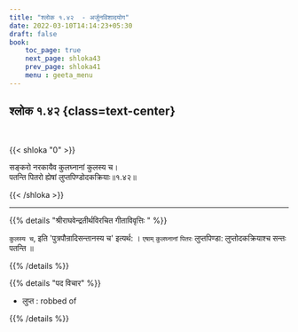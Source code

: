 ```yaml
---
title: "श्लोक १.४२  - अर्जुनविशादयोग"
date: 2022-03-10T14:14:23+05:30
draft: false
book:
    toc_page: true
    next_page: shloka43
    prev_page: shloka41
    menu : geeta_menu
---
```




## श्लोक १.४२ {class=text-center}

<br/>

{{< shloka  "0"  >}}

सङ्करो नरकायैव कुलघ्नानां कुलस्य च।   
पतन्ति पितरो ह्येषां लुप्तपिण्डोदकक्रियाः॥१.४२॥

{{< /shloka >}}

---

{{% details "श्रीराघवेन्द्रतीर्थविरचित गीताविवृत्तिः " %}}

`कुलस्य च`, इति 'पुत्रपौन्रादिसन्तानस्य च' इत्यर्थ: । `एषाम्‌`
`कुलघ्नानां` `पितरः` लुप्तपिण्डा: लुप्तोदकक्रियाश्च  सन्‍तः पतन्ति ॥

{{% /details %}}

{{% details "पद विचार" %}}

- लुप्त : robbed of

{{% /details %}}